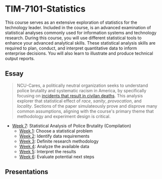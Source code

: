 # TIM-7101-Statistics

This course serves as an extensive exploration of statistics for the technology leader.  Included in the course, is an advanced examination of statistical analyses commonly used for information systems and technology research.  During this course, you will use different statistical tools to enhance your advanced analytical skills.  These statistical analysis skills are required to plan, conduct, and interpret quantitative data to inform enterprise decisions.  You will also learn to illustrate and produce technical output reports.

## Essay

> NCU-Cares, a politically neutral organization seeks to understand police brutality and systematic racism in America, by specifically focusing on [incidents that result in civilan deaths](https://github.com/washingtonpost/data-police-shootings). This analysis explorer that statistical effect of _race_, _sanity_, _provocation_, and _locality_.  Sections of the paper simulateously prove and disprove many common assumptions, aligning with the course's primary theme that methodology and experiment design is critical.

- [Week 7](Section_3_Mgmt_Informed/Week7_DecisionMaking/BachmeierNTIM7101-7.docx): Statistical Analysis of Police Brutality (Compilation)
  - [Week 1](Section_1_Enterprise_Statistical_Applications/Week1_Art_Science/BachmeierNTIM7101-1.docx): Choose a statistical problem
  - [Week 2](Section_1_Enterprise_Statistical_Applications/Week2_Tooling/BachmeierNTIM7101-2.docx): Identify data requirements
  - [Week 3](Section_2_Designing_Experiments/Week3_Design/BachmeierNTIM7101-3.docx): Definite research methodology
  - [Week 4](Section_2_Designing_Experiments/Week4_Analyze/BachmeierNTIM7101-4.docx): Analyze the available data
  - [Week 5](Section_2_Designing_Experiments/Week5_Interpret/BachmeierNTIM7101-5.docx): Interpret the results
  - [Week 6](Section_2_Designing_Experiments/Week6_Evaluate/BachmeierNTIM7101-6.docx): Evaluate potential next steps

## Presentations
